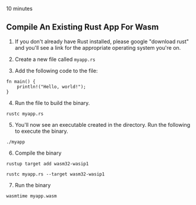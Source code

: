 10 minutes

## Compile An Existing Rust App For Wasm

1. If you don't already have Rust installed, please google "download rust" and you'll see a link for the appropriate operating system you're on.

2. Create a new file called `myapp.rs`

3. Add the following code to the file:
```
fn main() {
    println!("Hello, world!");
}
```

4. Run the file to build the binary.
```
rustc myapp.rs
```

5. You'll now see an executable created in the directory. Run the following to execute the binary.
```
./myapp
```

6. Compile the binary
```
rustup target add wasm32-wasip1

rustc myapp.rs --target wasm32-wasip1
```

7. Run the binary
```
wasmtime myapp.wasm
```